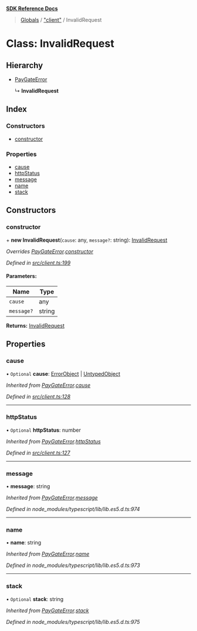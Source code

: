 **[SDK Reference Docs](../README.md)**

> [Globals](../README.md) / ["client"](../modules/_client_.md) / InvalidRequest

# Class: InvalidRequest

## Hierarchy

- [PayGateError](_client_.paygateerror.md)

  ↳ **InvalidRequest**

## Index

### Constructors

- [constructor](_client_.invalidrequest.md#constructor)

### Properties

- [cause](_client_.invalidrequest.md#cause)
- [httpStatus](_client_.invalidrequest.md#httpstatus)
- [message](_client_.invalidrequest.md#message)
- [name](_client_.invalidrequest.md#name)
- [stack](_client_.invalidrequest.md#stack)

## Constructors

### constructor

\+ **new InvalidRequest**(`cause`: any, `message?`: string): [InvalidRequest](_client_.invalidrequest.md)

_Overrides [PayGateError](_client_.paygateerror.md).[constructor](_client_.paygateerror.md#constructor)_

_Defined in [src/client.ts:199](https://github.com/distributhor/paygate-sdk/blob/d9084c8/src/client.ts#L199)_

#### Parameters:

| Name       | Type   |
| ---------- | ------ |
| `cause`    | any    |
| `message?` | string |

**Returns:** [InvalidRequest](_client_.invalidrequest.md)

## Properties

### cause

• `Optional` **cause**: [ErrorObject](../interfaces/_types_.errorobject.md) \| [UntypedObject](../interfaces/_types_.untypedobject.md)

_Inherited from [PayGateError](_client_.paygateerror.md).[cause](_client_.paygateerror.md#cause)_

_Defined in [src/client.ts:128](https://github.com/distributhor/paygate-sdk/blob/d9084c8/src/client.ts#L128)_

---

### httpStatus

• `Optional` **httpStatus**: number

_Inherited from [PayGateError](_client_.paygateerror.md).[httpStatus](_client_.paygateerror.md#httpstatus)_

_Defined in [src/client.ts:127](https://github.com/distributhor/paygate-sdk/blob/d9084c8/src/client.ts#L127)_

---

### message

• **message**: string

_Inherited from [PayGateError](_client_.paygateerror.md).[message](_client_.paygateerror.md#message)_

_Defined in node_modules/typescript/lib/lib.es5.d.ts:974_

---

### name

• **name**: string

_Inherited from [PayGateError](_client_.paygateerror.md).[name](_client_.paygateerror.md#name)_

_Defined in node_modules/typescript/lib/lib.es5.d.ts:973_

---

### stack

• `Optional` **stack**: string

_Inherited from [PayGateError](_client_.paygateerror.md).[stack](_client_.paygateerror.md#stack)_

_Defined in node_modules/typescript/lib/lib.es5.d.ts:975_
